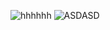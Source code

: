 ![hhhhhh](https://github.com/Drinktoomuchsks/testing-testing/blob/master/CAA.jpg)
![ASDASD](https://raw.githubusercontent.com/Drinktoomuchsks/testing-testing/master/BCA.jpg)
